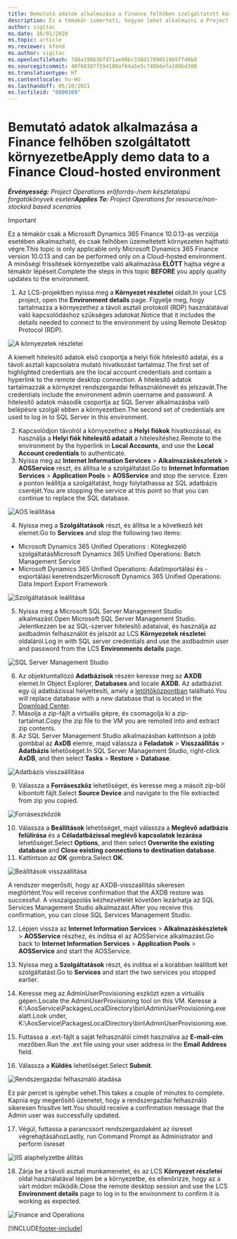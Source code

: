 ```yaml
---
title: Bemutató adatok alkalmazása a Finance felhőben szolgáltatott környezetbe
description: Ez a témakör ismerteti, hogyan lehet alkalmazni a Project Operations bemutató adatait a Dynamics 365 Finance felhőben szolgáltatott környezetre.
author: sigitac
ms.date: 10/01/2020
ms.topic: article
ms.reviewer: kfend
ms.author: sigitac
ms.openlocfilehash: 7d8a198b3bfd71ae08bc338d17896519b5ffd6b8
ms.sourcegitcommit: 40f68387f594180af64a5e5c748b6efa188bd300
ms.translationtype: HT
ms.contentlocale: hu-HU
ms.lasthandoff: 05/10/2021
ms.locfileid: "6000169"
---
```

# <a name="apply-demo-data-to-a-finance-cloud-hosted-environment"></a><span data-ttu-id="60708-103">Bemutató adatok alkalmazása a Finance felhőben szolgáltatott környezetbe</span><span class="sxs-lookup"><span data-stu-id="60708-103">Apply demo data to a Finance Cloud-hosted environment</span></span>

<span data-ttu-id="60708-104">_**Érvényesség:** Project Operations erőforrás-/nem készletalapú forgatókönyvek esetén_</span><span class="sxs-lookup"><span data-stu-id="60708-104">_**Applies To:** Project Operations for resource/non-stocked based scenarios_</span></span>

> [!IMPORTANT]
> <span data-ttu-id="60708-105">Ez a témakör csak a Microsoft Dynamics 365 Finance 10.0.13-as verziója esetében alkalmazható, és csak felhőben üzemeltetett környezeten hajtható végre.</span><span class="sxs-lookup"><span data-stu-id="60708-105">This topic is only applicable only Microsoft Dynamics 365 Finance version 10.0.13 and can be performed only on a Cloud-hosted environment.</span></span> <span data-ttu-id="60708-106">A minőségi frissítések környezetbe való alkalmazása **ELŐTT** hajtsa végre a témakör lépéseit.</span><span class="sxs-lookup"><span data-stu-id="60708-106">Complete the steps in this topic **BEFORE** you apply quality updates to the environment.</span></span>

1. <span data-ttu-id="60708-107">Az LCS-projektben nyissa meg a **Környezet részletei** oldalt.</span><span class="sxs-lookup"><span data-stu-id="60708-107">In your LCS project, open the **Environment details** page.</span></span> <span data-ttu-id="60708-108">Figyelje meg, hogy tartalmazza a környezethez a távoli asztali protokoll (RDP) használatával való kapcsolódáshoz szükséges adatokat.</span><span class="sxs-lookup"><span data-stu-id="60708-108">Notice that it includes the details needed to connect to the environment by using Remote Desktop Protocol (RDP).</span></span>

![A  környezetek részletei](./media/1EnvironmentDetails.png)

<span data-ttu-id="60708-110">A kiemelt hitelesítő adatok első csoportja a helyi fiók hitelesítő adatai, és a távoli asztali kapcsolatra mutató hivatkozást tartalmaz.</span><span class="sxs-lookup"><span data-stu-id="60708-110">The first set of highlighted credentials are the local account credentials and contain a hyperlink to the remote desktop connection.</span></span> <span data-ttu-id="60708-111">A hitelesítő adatok tartalmazzák a környezet rendszergazdai felhasználónevét és jelszavát.</span><span class="sxs-lookup"><span data-stu-id="60708-111">The credentials include the environment admin username and password.</span></span> <span data-ttu-id="60708-112">A hitelesítő adatok második csoportja az SQL Server alkalmazásba való belépésre szolgál ebben a környezetben.</span><span class="sxs-lookup"><span data-stu-id="60708-112">The second set of credentials are used to log in to SQL Server in this environment.</span></span>

2. <span data-ttu-id="60708-113">Kapcsolódjon távolról a környezethez a **Helyi fiókok** hivatkozással, és használja a **Helyi fiók hitelesítő adatait** a hitelesítéshez.</span><span class="sxs-lookup"><span data-stu-id="60708-113">Remote to the environment by the hyperlink in **Local Accounts**, and use the **Local Account credentials** to authenticate.</span></span>
3. <span data-ttu-id="60708-114">Nyissa meg az **Internet Information Services** > **Alkalmazáskészletek** > **AOSService** részt, és állítsa le a szolgáltatást.</span><span class="sxs-lookup"><span data-stu-id="60708-114">Go to **Internet Information Services** > **Application Pools** > **AOSService** and stop the service.</span></span> <span data-ttu-id="60708-115">Ezen a ponton leállítja a szolgáltatást, hogy folytathassa az SQL adatbázis cseréjét.</span><span class="sxs-lookup"><span data-stu-id="60708-115">You are stopping the service at this point so that you can continue to replace the SQL database.</span></span>

![AOS leállítása](./media/2StopAOS.png)

4. <span data-ttu-id="60708-117">Nyissa meg a **Szolgáltatások** részt, és állítsa le a következő két elemet:</span><span class="sxs-lookup"><span data-stu-id="60708-117">Go to **Services** and stop the following two items:</span></span>

- <span data-ttu-id="60708-118">Microsoft Dynamics 365 Unified Operations : Kötegkezelő szolgáltatás</span><span class="sxs-lookup"><span data-stu-id="60708-118">Microsoft Dynamics 365 Unified Operations: Batch Management Service</span></span>
- <span data-ttu-id="60708-119">Microsoft Dynamics 365 Unified Operations: Adatimportálási és -exportálási keretrendszer</span><span class="sxs-lookup"><span data-stu-id="60708-119">Microsoft Dynamics 365 Unified Operations: Data Import Export Framework</span></span>

![Szolgáltatások leállítása](./media/3StopServices.png)

5. <span data-ttu-id="60708-121">Nyissa meg a Microsoft SQL Server Management Studio alkalmazást.</span><span class="sxs-lookup"><span data-stu-id="60708-121">Open Microsoft SQL Server Management Studio.</span></span> <span data-ttu-id="60708-122">Jelentkezzen be az SQL-szerver hitelesítő adataival, és használja az axdbadmin felhasználót és jelszót az LCS **Környezetek részletei** oldaláról.</span><span class="sxs-lookup"><span data-stu-id="60708-122">Log in with SQL server credentials and use the axdbadmin user and password from the LCS **Environments details** page.</span></span>

![SQL Server Management Studio](./media/4SSMS.png)

6. <span data-ttu-id="60708-124">Az objektumtallózó **Adatbázisok** részén keresse meg az **AXDB** elemet.</span><span class="sxs-lookup"><span data-stu-id="60708-124">In Object Explorer, **Databases** and locate **AXDB**.</span></span> <span data-ttu-id="60708-125">Az adatbázist egy új adatbázissal helyettesíti, amely a [letöltőközpontban](https://download.microsoft.com/download/1/a/3/1a314bd2-b082-4a87-abdc-1ba26c92b63d/ProjOpsDemoDataFOGARelease.zip) található.</span><span class="sxs-lookup"><span data-stu-id="60708-125">You will replace database with a new database that is located in the [Download Center](https://download.microsoft.com/download/1/a/3/1a314bd2-b082-4a87-abdc-1ba26c92b63d/ProjOpsDemoDataFOGARelease.zip).</span></span> 
7. <span data-ttu-id="60708-126">Másolja a zip-fájlt a virtuális gépre, és csomagolja ki a zip-tartalmat.</span><span class="sxs-lookup"><span data-stu-id="60708-126">Copy the zip file to the VM you are remoted into and extract zip contents.</span></span>
8. <span data-ttu-id="60708-127">Az SQL Server Management Studio alkalmazásban kattintson a jobb gombbal az **AxDB** elemre, majd válassza a **Feladatok** > **Visszaállítás** > **Adatbázis** lehetőséget.</span><span class="sxs-lookup"><span data-stu-id="60708-127">In SQL Server Management Studio, right-click **AxDB**, and then select **Tasks** > **Restore** > **Database**.</span></span>

![Adatbázis visszaállítása](./media/5RestoreDatabase.png)

9. <span data-ttu-id="60708-129">Válassza a **Forráseszköz** lehetőséget, és keresse meg a másolt zip-ből kibontott fájlt.</span><span class="sxs-lookup"><span data-stu-id="60708-129">Select **Source Device** and navigate to the file extracted from zip you copied.</span></span>

![Forráseszközök](./media/6SourceDevice.png)

10. <span data-ttu-id="60708-131">Válassza a **Beállítások** lehetőséget, majd válassza a **Meglévő adatbázis felülírása** és a **Céladatbázissal meglévő kapcsolatok lezárása** lehetőséget.</span><span class="sxs-lookup"><span data-stu-id="60708-131">Select **Options**, and then select **Overwrite the existing database** and **Close existing connections to destination database**.</span></span> 
11. <span data-ttu-id="60708-132">Kattintson az **OK** gombra.</span><span class="sxs-lookup"><span data-stu-id="60708-132">Select **OK**.</span></span>

![Beállítások visszaállítása](./media/7RestoreSetting.png)

<span data-ttu-id="60708-134">A rendszer megerősíti, hogy az AXDB-visszaállítás sikeresen megtörtént.</span><span class="sxs-lookup"><span data-stu-id="60708-134">You will receive confirmation that the AXDB restore was successful.</span></span> <span data-ttu-id="60708-135">A visszaigazolás kézhezvételét követően lezárhatja az SQL Services Management Studio alkalmazást.</span><span class="sxs-lookup"><span data-stu-id="60708-135">After you receive this confirmation, you can close SQL Services Management Studio.</span></span>

12. <span data-ttu-id="60708-136">Lépjen vissza az **Internet Information Services** > **Alkalmazáskészletek** > **AOSService** részhez, és indítsa el az AOSService alkalmazást.</span><span class="sxs-lookup"><span data-stu-id="60708-136">Go back to **Internet Information Services** > **Application Pools** > **AOSService** and start the AOSService.</span></span>
13. <span data-ttu-id="60708-137">Nyissa meg a **Szolgáltatások** részt, és indítsa el a korábban leállított két szolgáltatást.</span><span class="sxs-lookup"><span data-stu-id="60708-137">Go to **Services** and start the two services you stopped earlier.</span></span>

14. <span data-ttu-id="60708-138">Keresse meg az AdminUserProvisioning eszközt ezen a virtuális gépen.</span><span class="sxs-lookup"><span data-stu-id="60708-138">Locate the AdminUserProvisioning tool on this VM.</span></span> <span data-ttu-id="60708-139">Keresse a K:\AosService\PackagesLocalDirectory\bin\AdminUserProvisioning.exe alatt.</span><span class="sxs-lookup"><span data-stu-id="60708-139">Look under, K:\AosService\PackagesLocalDirectory\bin\AdminUserProvisioning.exe.</span></span>
15. <span data-ttu-id="60708-140">Futtassa a .ext-fájlt a saját felhasználói címét használva az **E-mail-cím** mezőben.</span><span class="sxs-lookup"><span data-stu-id="60708-140">Run the .ext file using your user address in the **Email Address** field.</span></span> 
16. <span data-ttu-id="60708-141">Válassza a **Küldés** lehetőséget.</span><span class="sxs-lookup"><span data-stu-id="60708-141">Select **Submit**.</span></span>

![Rendszergazdai felhasználó átadása](./media/8AdminUserProvisioning.png)

<span data-ttu-id="60708-143">Ez pár percet is igénybe vehet.</span><span class="sxs-lookup"><span data-stu-id="60708-143">This takes a couple of minutes to complete.</span></span> <span data-ttu-id="60708-144">Kapnia egy megerősítő üzenetet, hogy a rendszergazdai felhasználó sikeresen frissítve lett.</span><span class="sxs-lookup"><span data-stu-id="60708-144">You should receive a confirmation message that the Admin user was successfully updated.</span></span>

17. <span data-ttu-id="60708-145">Végül, futtassa a parancssort rendszergazdaként az iisreset végrehajtásához</span><span class="sxs-lookup"><span data-stu-id="60708-145">Lastly, run Command Prompt as Administrator and perform iisreset</span></span>

![IIS alaphelyzetbe állítás](./media/9IISReset.png)

18. <span data-ttu-id="60708-147">Zárja be a távoli asztali munkamenetet, és az LCS **Környezet részletei** oldal használatával lépjen be a környezetbe, és ellenőrizze, hogy az a várt módon működik.</span><span class="sxs-lookup"><span data-stu-id="60708-147">Close the remote desktop session and use the LCS **Environment details** page to log in to the environment to confirm it is working as expected.</span></span>

![Finance and Operations](./media/10FinanceAndOperations.png)


[!INCLUDE[footer-include](../includes/footer-banner.md)]